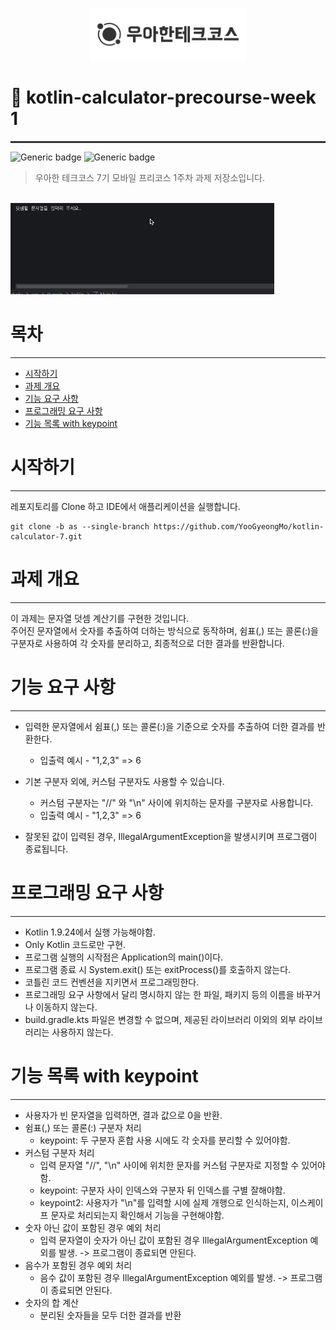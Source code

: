 <p align="center">
    <img src="./woowacourse.png" alt="우아한테크코스" width="250px">
</p>

🚀 kotlin-calculator-precourse-week 1
===

<hr style="height: 3px; border: none; background-color: #333;" />

![Generic badge](https://img.shields.io/badge/precourse-week1-white.svg)
![Generic badge](https://img.shields.io/badge/version-1.0.1-blue.svg)

> 우아한 테크코스 7기 모바일 프리코스 1주차 과제 저장소입니다.

<br>
<img src="./operation.gif">


# 목차

---

- [시작하기](#시작하기)
- [과제 개요](#과제-개요)
- [기능 요구 사항](#기능-요구-사항)
- [프로그래밍 요구 사항](#프로그래밍-요구-사항)
- [기능 목록 with keypoint](#기능-목록-with-keypoint)


# 시작하기

---

레포지토리를 Clone 하고 IDE에서 애플리케이션을 실행합니다.

```git
git clone -b as --single-branch https://github.com/YooGyeongMo/kotlin-calculator-7.git
```

# 과제 개요

---

이 과제는 문자열 덧셈 계산기를 구현한 것입니다.</br>
주어진 문자열에서 숫자를 추출하여 더하는 방식으로 동작하며, 쉼표(,) 또는 콜론(:)을 구분자로 사용하여 각 숫자를 분리하고, 최종적으로 더한 결과를 반환합니다.


# 기능 요구 사항

---

- 입력한 문자열에서 쉼표(,) 또는 콜론(:)을 기준으로 숫자를 추출하여 더한 결과를 반환한다.
    - 입출력 예시 - "1,2,3" => 6

- 기본 구분자 외에, 커스텀 구분자도 사용할 수 있습니다.
    - 커스텀 구분자는 "//" 와 "\n" 사이에 위치하는 문자를 구분자로 사용합니다.
    - 입출력 예시 - "1,2,3" => 6
- 잘못된 값이 입력된 경우, IllegalArgumentException을 발생시키며 프로그램이 종료됩니다.

# 프로그래밍 요구 사항

---

- Kotlin 1.9.24에서 실행 가능해야함.
- Only Kotlin 코드로만 구현.
- 프로그램 실행의 시작점은 Application의 main()이다.
- 프로그램 종료 시 System.exit() 또는 exitProcess()를 호출하지 않는다.
- 코틀린 코드 컨벤션을 지키면서 프로그래밍한다.
- 프로그래밍 요구 사항에서 달리 명시하지 않는 한 파일, 패키지 등의 이름을 바꾸거나 이동하지 않는다.
- build.gradle.kts 파일은 변경할 수 없으며, 제공된 라이브러리 이외의 외부 라이브러리는 사용하지 않는다.

# 기능 목록 with keypoint

---

- 사용자가 빈 문자열을 입력하면, 결과 값으로 0을 반환.
- 쉼표(,) 또는 콜론(:) 구분자 처리
    - keypoint: 두 구분자 혼합 사용 시에도 각 숫자를 분리할 수 있어야함.
- 커스텀 구분자 처리
    - 입력 문자열 "//", "\n" 사이에 위치한 문자를 커스텀 구분자로 지정할 수 있어야함.
    - keypoint: 구분자 사이 인덱스와 구분자 뒤 인덱스를 구별 잘해야함.
    - keypoint2: 사용자가 "\n"를 입력할 시에 실제 개행으로 인식하는지, 이스케이프 문자로 처리되는지 확인해서 기능을 구현해야함.
- 숫자 아닌 값이 포함된 경우 예외 처리
    - 입력 문자열이 숫자가 아닌 값이 포함된 경우 IllegalArgumentException 예외를 발생. -> 프로그램이 종료되면 안된다.
- 음수가 포함된 경우 예외 처리
    - 음수 값이 포함된 경우 IllegalArgumentException 예외를 발생. -> 프로그램이 종료되면 안된다.
- 숫자의 합 계산
    - 분리된 숫자들을 모두 더한 결과를 반환